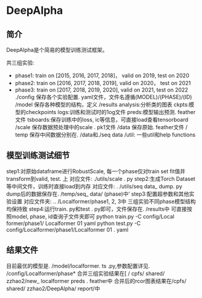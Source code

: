 # DeepAlpha

## 简介

DeepAIpha是个简易的模型训练测试框架。

共三组实验:

- phase1: train on [2015, 2016, 2017, 2018]， valid on 2019, test on 2020
- phase2: train on [2016, 2017, 2018, 2019], valid on 2020， test on 2021
- phase3: train on [2017, 2018, 2019, 2020], valid on 2021, test on 2022
./config
保存各个实验配置. yaml文件，文件名遵循(MODEL)/(PHASE)/(ID)
/model
保存各种模型的结构，定义
/results
analysis:分析类的图表
ckpts:模型的checkpoints
logs:训练和测试时的1og文件
preds:模型输出预测. feather文件
tsboards:保存训练中的loss, ic等信息，可直接load查看tensorboard
/scale
保存数据预处理中的scale . pk1文件
/data
保存原始. feather文件
/ temp
保存中间数据分别在. /data和./seq data
/util:
一些util和help
functions

## 模型训练测试细节

step1:对原始dataframe进行RobustScale, 每一个phase仅对train set fit值并transform到valid, test. 上
对应文件:
./utils/scale . py
step2:生成Torch Dataset等中间文件，训练时直接load到内存
对应文件: . /utils/seq data_ dump. py
dump后的数据保存在. /temp/seq_ data/ (phase)中’
step3:配置超参数和其他实验设置
对应文件夹: .. /Localformer/phase1, 2, 3中
三组实验不同phase模型结构均保持致
step4:运行train. py和test . py即可，文件保存在. /results中
可直接按照model, phase, id查询子文件夹即可
python train.py -C config/Local former/phase1/ Localformer 01 yaml
python test.py -C config/Localformer/phase1/Localformer 01 . yaml

## 结果文件

目前最优的模型是. /model/localformer. ts .py,参数配置详见. /config/Localformer/phase*
合并三组实验结果在[ / cpfs/ shared/ zzhao2/new_ localformer preds . feather中
合并后的rcor图表结果在/cpfs/ shared/ zzhao2/DeepAlpha/ report/中
